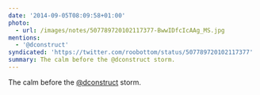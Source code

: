 ```yaml
---
date: '2014-09-05T08:09:58+01:00'
photo:
  - url: /images/notes/507789720102117377-BwwIDfcIcAAg_MS.jpg
mentions:
  - '@dconstruct'
syndicated: 'https://twitter.com/roobottom/status/507789720102117377'
summary: The calm before the @dconstruct storm.
---
```

The calm before the [@dconstruct](https://twitter.com/@dconstruct) storm. 

